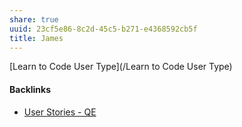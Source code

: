 ```yaml
---
share: true
uuid: 23cf5e86-8c2d-45c5-b271-e4368592cb5f
title: James
---
```

[Learn to Code User Type](/Learn to Code User Type)

#### Backlinks

* [User Stories - QE](/f137b314-579f-42ab-8be5-1c72bf9ebcd9)